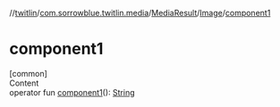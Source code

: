 //[twitlin](../../../index.md)/[com.sorrowblue.twitlin.media](../../index.md)/[MediaResult](../index.md)/[Image](index.md)/[component1](component1.md)



# component1  
[common]  
Content  
operator fun [component1](component1.md)(): [String](https://kotlinlang.org/api/latest/jvm/stdlib/kotlin/-string/index.html)  



